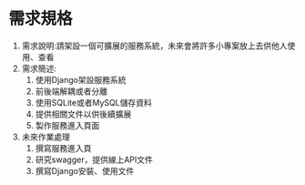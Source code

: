 # 需求規格
1. 需求說明:請架設一個可擴展的服務系統，未來會將許多小專案放上去供他人使用、查看
2. 需求簡述:
    1. 使用Django架設服務系統
    2. 前後端解耦或者分離
    3. 使用SQLite或者MySQL儲存資料
    4. 提供相關文件以供後續擴展
    5. 製作服務進入頁面
3. 未來作業處理
    1. 撰寫服務進入頁
    2. 研究swagger，提供線上API文件
    3. 撰寫Django安裝、使用文件


